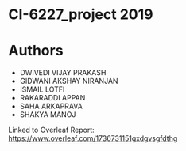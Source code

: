 # CI-6227_project 2019

# Authors
 - DWIVEDI VIJAY PRAKASH
 - GIDWANI AKSHAY NIRANJAN
 - ISMAIL LOTFI
 - RAKARADDI APPAN
 - SAHA ARKAPRAVA
 - SHAKYA MANOJ
 
 Linked to Overleaf Report: https://www.overleaf.com/1736731151gxdgvsgfdthg

